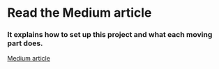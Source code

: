 # Read the Medium article 

### It explains how to set up this project and what each moving part does. 

[Medium article](https://medium.com/@anderslatif/react-redux-with-immutable-js-and-ssr-7b309519de42)
